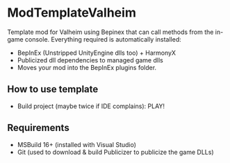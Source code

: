 # ModTemplateValheim
Template mod for Valheim using Bepinex that can call methods from the in-game console.
Everything required is automatically installed:
 - BepInEx (Unstripped UnityEngine dlls too) + HarmonyX
 - Publicized dll dependencies to managed game dlls
 - Moves your mod into the BepInEx plugins folder.

## How to use template
 - Build project (maybe twice if IDE complains): PLAY!

## Requirements
 - MSBuild 16+ (installed with Visual Studio)
 - Git (used to download & build Publicizer to publicize the game DLLs)
